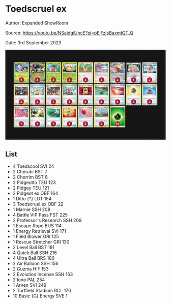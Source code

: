 # Toedscruel ex

Author: Expanded ShowRoom

Source: <https://youtu.be/NSajdgiUncE?si=pEjFzjsBaxmtQT_Q>

Date: 3rd September 2023

![decklist](../../images/OBF/Toedscruel%20ex/1-%20Toedscruel%20ex.png)

## List

* 4 Toedscool SVI 24
* 2 Cherubi BST 7
* 2 Cherrim BST 8
* 2 Pidgeotto TEU 123
* 2 Pidgey TEU 121
* 2 Pidgeot ex OBF 164
* 1 Ditto {*} LOT 154
* 3 Toedscruel ex OBF 22
* 1 Marnie SSH 208
* 4 Battle VIP Pass FST 225
* 2 Professor's Research SSH 209
* 1 Escape Rope BUS 114
* 1 Energy Retrieval SVI 171
* 1 Field Blower GRI 125
* 1 Rescue Stretcher GRI 130
* 2 Level Ball BST 181
* 4 Quick Ball SSH 216
* 4 Ultra Ball BRS 186
* 2 Air Balloon SSH 156
* 2 Guzma HIF 153
* 2 Evolution Incense SSH 163
* 2 Iono PAL 254
* 1 Arven SVI 249
* 2 Turffield Stadium RCL 170
* 10 Basic {G} Energy SVE 1
